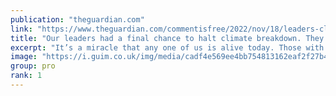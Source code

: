 ```yaml
---
publication: "theguardian.com"
link: "https://www.theguardian.com/commentisfree/2022/nov/18/leaders-climate-breakdown-fail-power-cop27"
title: "Our leaders had a final chance to halt climate breakdown. They failed each and every one of us | George Monbiot"
excerpt: "It’s a miracle that any one of us is alive today. Those with the power to grant that miracle to future generations chose not to, says Guardian columnist George Monbiot"
image: "https://i.guim.co.uk/img/media/cadf4e569ee4bb754813162eaf2f27b4d566ef6d/0_0_2126_1277/master/2126.jpg?width=1200&height=630&quality=85&auto=format&fit=crop&overlay-align=bottom%2Cleft&overlay-width=100p&overlay-base64=L2ltZy9zdGF0aWMvb3ZlcmxheXMvdGctb3BpbmlvbnMucG5n&enable=upscale&s=953f6bb0f523f07168beb60aed8b2ca3"
group: pro
rank: 1
---
```

